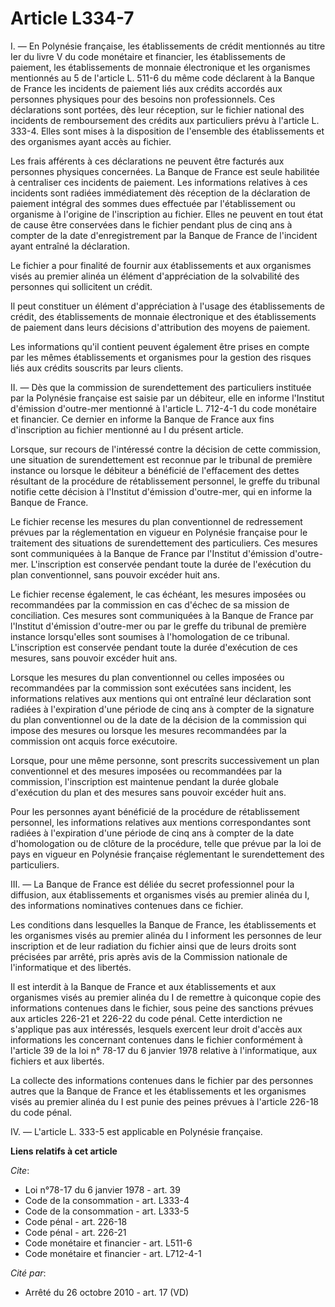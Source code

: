 # Article L334-7

I. ― En Polynésie française, les établissements de crédit mentionnés au titre Ier du livre V du code monétaire et financier,
les établissements de paiement, les établissements de monnaie électronique et les organismes mentionnés au 5 de l'article L.
511-6 du même code déclarent à la Banque de France les incidents de paiement liés aux crédits accordés aux personnes
physiques pour des besoins non professionnels. Ces déclarations sont portées, dès leur réception, sur le fichier national des
incidents de remboursement des crédits aux particuliers prévu à l'article L. 333-4. Elles sont mises à la disposition de
l'ensemble des établissements et des organismes ayant accès au fichier. 

Les frais afférents à ces déclarations ne peuvent être facturés aux personnes physiques concernées. La Banque de France est
seule habilitée à centraliser ces incidents de paiement. Les informations relatives à ces incidents sont radiées
immédiatement dès réception de la déclaration de paiement intégral des sommes dues effectuée par l'établissement ou organisme
à l'origine de l'inscription au fichier. Elles ne peuvent en tout état de cause être conservées dans le fichier pendant plus
de cinq ans à compter de la date d'enregistrement par la Banque de France de l'incident ayant entraîné la déclaration. 

Le fichier a pour finalité de fournir aux établissements et aux organismes visés au premier alinéa un élément d'appréciation
de la solvabilité des personnes qui sollicitent un crédit. 

Il peut constituer un élément d'appréciation à l'usage des établissements de crédit, des établissements de monnaie
électronique et des établissements de paiement dans leurs décisions d'attribution des moyens de paiement. 

Les informations qu'il contient peuvent également être prises en compte par les mêmes établissements et organismes pour la
gestion des risques liés aux crédits souscrits par leurs clients. 

II. ― Dès que la commission de surendettement des particuliers instituée par la Polynésie française est saisie par un
débiteur, elle en informe l'Institut d'émission d'outre-mer mentionné à l'article L. 712-4-1 du code monétaire et financier.
Ce dernier en informe la Banque de France aux fins d'inscription au fichier mentionné au I du présent article. 

Lorsque, sur recours de l'intéressé contre la décision de cette commission, une situation de surendettement est reconnue par
le tribunal de première instance ou lorsque le débiteur a bénéficié de l'effacement des dettes résultant de la procédure de
rétablissement personnel, le greffe du tribunal notifie cette décision à l'Institut d'émission d'outre-mer, qui en informe la
Banque de France. 

Le fichier recense les mesures du plan conventionnel de redressement prévues par la réglementation en vigueur en Polynésie
française pour le traitement des situations de surendettement des particuliers. Ces mesures sont communiquées à la Banque de
France par l'Institut d'émission d'outre-mer. L'inscription est conservée pendant toute la durée de l'exécution du plan
conventionnel, sans pouvoir excéder huit ans. 

Le fichier recense également, le cas échéant, les mesures imposées ou recommandées par la commission en cas d'échec de sa
mission de conciliation. Ces mesures sont communiquées à la Banque de France par l'Institut d'émission d'outre-mer ou par le
greffe du tribunal de première instance lorsqu'elles sont soumises à l'homologation de ce tribunal. L'inscription est
conservée pendant toute la durée d'exécution de ces mesures, sans pouvoir excéder huit ans. 

Lorsque les mesures du plan conventionnel ou celles imposées ou recommandées par la commission sont exécutées sans incident,
les informations relatives aux mentions qui ont entraîné leur déclaration sont radiées à l'expiration d'une période de cinq
ans à compter de la signature du plan conventionnel ou de la date de la décision de la commission qui impose des mesures ou
lorsque les mesures recommandées par la commission ont acquis force exécutoire. 

Lorsque, pour une même personne, sont prescrits successivement un plan conventionnel et des mesures imposées ou recommandées
par la commission, l'inscription est maintenue pendant la durée globale d'exécution du plan et des mesures sans pouvoir
excéder huit ans. 

Pour les personnes ayant bénéficié de la procédure de rétablissement personnel, les informations relatives aux mentions
correspondantes sont radiées à l'expiration d'une période de cinq ans à compter de la date d'homologation ou de clôture de la
procédure, telle que prévue par la loi de pays en vigueur en Polynésie française réglementant le surendettement des
particuliers. 

III. ― La Banque de France est déliée du secret professionnel pour la diffusion, aux établissements et organismes visés au
premier alinéa du I, des informations nominatives contenues dans ce fichier. 

Les conditions dans lesquelles la Banque de France, les établissements et les organismes visés au premier alinéa du I
informent les personnes de leur inscription et de leur radiation du fichier ainsi que de leurs droits sont précisées par
arrêté, pris après avis de la Commission nationale de l'informatique et des libertés. 

Il est interdit à la Banque de France et aux établissements et aux organismes visés au premier alinéa du I de remettre à
quiconque copie des informations contenues dans le fichier, sous peine des sanctions prévues aux articles 226-21 et 226-22 du
code pénal. Cette interdiction ne s'applique pas aux intéressés, lesquels exercent leur droit d'accès aux informations les
concernant contenues dans le fichier conformément à l'article 39 de la loi n° 78-17 du 6 janvier 1978 relative à
l'informatique, aux fichiers et aux libertés. 

La collecte des informations contenues dans le fichier par des personnes autres que la Banque de France et les établissements
et les organismes visés au premier alinéa du I est punie des peines prévues à l'article 226-18 du code pénal. 

IV. ― L'article L. 333-5 est applicable en Polynésie française.

**Liens relatifs à cet article**

_Cite_:

  - Loi n°78-17 du 6 janvier 1978 - art. 39
  - Code de la consommation - art. L333-4
  - Code de la consommation - art. L333-5
  - Code pénal - art. 226-18
  - Code pénal - art. 226-21
  - Code monétaire et financier - art. L511-6
  - Code monétaire et financier - art. L712-4-1

_Cité par_:

  - Arrêté du 26 octobre 2010 - art. 17 (VD)
